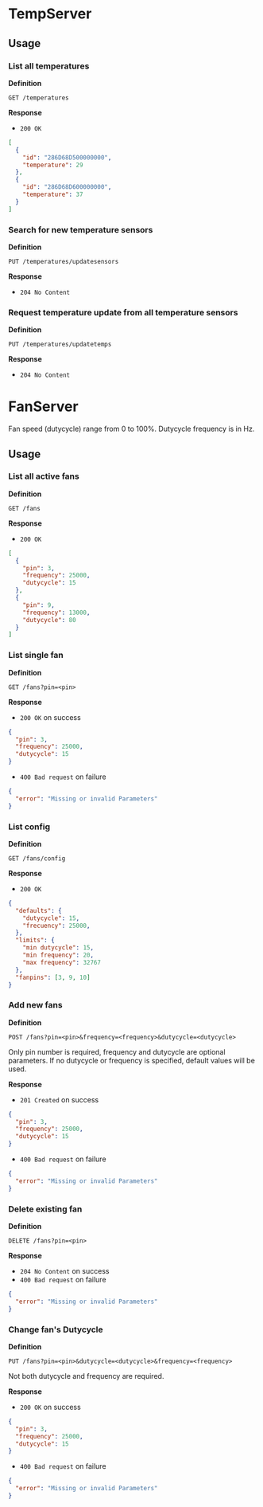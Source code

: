 # TempServer

## Usage

### List all temperatures

**Definition**

`GET /temperatures`

**Response**

- `200 OK`
```json
[
  {
    "id": "286D68D500000000",
    "temperature": 29
  },
  {
    "id": "286D68D600000000",
    "temperature": 37
  }
]
```

### Search for new temperature sensors

**Definition**

`PUT /temperatures/updatesensors`

**Response**

- `204 No Content`

### Request temperature update from all temperature sensors

**Definition**

`PUT /temperatures/updatetemps`

**Response**

- `204 No Content`


# FanServer

Fan speed (dutycycle) range from 0 to 100%. Dutycycle frequency is in Hz.

## Usage

### List all active fans

**Definition**

`GET /fans`

**Response**

- `200 OK`
```json
[
  {
    "pin": 3,
    "frequency": 25000,
    "dutycycle": 15
  },
  {
    "pin": 9,
    "frequency": 13000,
    "dutycycle": 80
  }
]
```

### List single fan

**Definition**

`GET /fans?pin=<pin>`

**Response**

- `200 OK` on success
```json
{
  "pin": 3,
  "frequency": 25000,
  "dutycycle": 15
}
```
- `400 Bad request` on failure
```json
{
  "error": "Missing or invalid Parameters"
}
```

### List config

**Definition**

`GET /fans/config`

**Response**

- `200 OK`
```json
{
  "defaults": {
    "dutycycle": 15,
    "frecuency": 25000,
  },
  "limits": {
    "min dutycycle": 15,
    "min frequency": 20,
    "max frequency": 32767  
  },
  "fanpins": [3, 9, 10]
}
```

### Add new fans

**Definition**

`POST /fans?pin=<pin>&frequency=<frequency>&dutycycle=<dutycycle>`

Only pin number is required, frequency and dutycycle are optional parameters. If no dutycycle or frequency is specified, default values will be used.

**Response**

- `201 Created` on success
```json
{
  "pin": 3,
  "frequency": 25000,
  "dutycycle": 15
}
```
- `400 Bad request` on failure
```json
{
  "error": "Missing or invalid Parameters"
}
```

### Delete existing fan

**Definition**

`DELETE /fans?pin=<pin>`

**Response**

- `204 No Content` on success
- `400 Bad request` on failure
```json
{
  "error": "Missing or invalid Parameters"
}
```

### Change fan's Dutycycle

**Definition**

`PUT /fans?pin=<pin>&dutycycle=<dutycycle>&frequency=<frequency>`

Not both dutycycle and frequency are required.

**Response**

- `200 OK` on success
```json
{
  "pin": 3,
  "frequency": 25000,
  "dutycycle": 15
}
```
- `400 Bad request` on failure
```json
{
  "error": "Missing or invalid Parameters"
}
```
